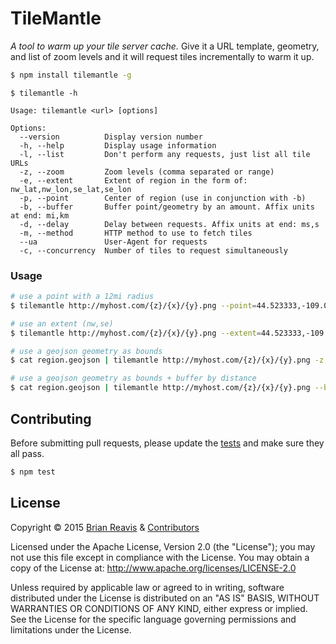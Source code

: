 # TileMantle

*A tool to warm up your tile server cache.* Give it a URL template, geometry, and
list of zoom levels and it will request tiles incrementally to warm it up.

```sh
$ npm install tilemantle -g
```

```
$ tilemantle -h

Usage: tilemantle <url> [options]

Options:
  --version          Display version number
  -h, --help         Display usage information
  -l, --list         Don't perform any requests, just list all tile URLs
  -z, --zoom         Zoom levels (comma separated or range)
  -e, --extent       Extent of region in the form of: nw_lat,nw_lon,se_lat,se_lon
  -p, --point        Center of region (use in conjunction with -b)
  -b, --buffer       Buffer point/geometry by an amount. Affix units at end: mi,km
  -d, --delay        Delay between requests. Affix units at end: ms,s               
  -m, --method       HTTP method to use to fetch tiles                              
  --ua               User-Agent for requests                                        
  -c, --concurrency  Number of tiles to request simultaneously                      
```

### Usage

```sh
# use a point with a 12mi radius 
$ tilemantle http://myhost.com/{z}/{x}/{y}.png --point=44.523333,-109.057222 --buffer=12mi -z 10-14

# use an extent (nw,se)
$ tilemantle http://myhost.com/{z}/{x}/{y}.png --extent=44.523333,-109.057222,41.145556,-104.801944 -z 10-14

# use a geojson geometry as bounds
$ cat region.geojson | tilemantle http://myhost.com/{z}/{x}/{y}.png -z 10-14

# use a geojson geometry as bounds + buffer by distance
$ cat region.geojson | tilemantle http://myhost.com/{z}/{x}/{y}.png --buffer=20mi -z 10-14
```

## Contributing

Before submitting pull requests, please update the [tests](test) and make sure they all pass.

```sh
$ npm test
```

## License

Copyright &copy; 2015 [Brian Reavis](https://github.com/brianreavis) & [Contributors](https://github.com/naturalatlas/tilemantle/graphs/contributors)

Licensed under the Apache License, Version 2.0 (the "License"); you may not use this file except in compliance with the License. You may obtain a copy of the License at: http://www.apache.org/licenses/LICENSE-2.0

Unless required by applicable law or agreed to in writing, software distributed under the License is distributed on an "AS IS" BASIS, WITHOUT WARRANTIES OR CONDITIONS OF ANY KIND, either express or implied. See the License for the specific language governing permissions and limitations under the License.
